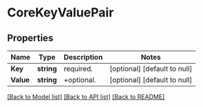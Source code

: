 # CoreKeyValuePair

## Properties
Name | Type | Description | Notes
------------ | ------------- | ------------- | -------------
**Key** | **string** | required. | [optional] [default to null]
**Value** | **string** | +optional. | [optional] [default to null]

[[Back to Model list]](../README.md#documentation-for-models) [[Back to API list]](../README.md#documentation-for-api-endpoints) [[Back to README]](../README.md)



